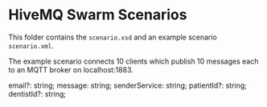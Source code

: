 # HiveMQ Swarm Scenarios

This folder contains the `scenario.xsd` and an example scenario `scenario.xml`.

The example scenario connects 10 clients which publish 10 messages each to an MQTT broker on localhost:1883.

email?: string;
message: string;
senderService: string;
patientId?: string;
dentistId?: string;
